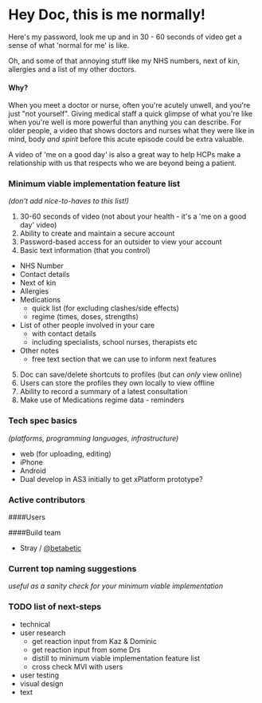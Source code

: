 Hey Doc, this is me normally!
=========

Here's my password, look me up and in 30 - 60 seconds of video get a sense of what 'normal for me' is like.

Oh, and some of that annoying stuff like my NHS numbers, next of kin, allergies and a list of my other doctors.

#### Why?

When you meet a doctor or nurse, often you're acutely unwell, and you're just "not yourself".
Giving medical staff a quick glimpse of what you're like when you're well is more powerful than anything you can describe.
For older people, a video that shows doctors and nurses what they were like in mind, body _and spirit_ before this acute episode could be extra valuable.

A video of 'me on a good day' is also a great way to help HCPs make a relationship with us that respects who we are beyond being a patient.

### Minimum viable implementation feature list 
_(don't add nice-to-haves to this list!)_

1. 30-60 seconds of video (not about your health - it's a 'me on a good day' video)
2. Ability to create and maintain a secure account
3. Password-based access for an outsider to view your account
4. Basic text information (that you control)
  - NHS Number
  - Contact details
  - Next of kin
  - Allergies
  - Medications 
    - quick list (for excluding clashes/side effects)  
    - regime (times, doses, strengths)
  - List of other people involved in your care
    - with contact details
    - including specialists, school nurses, therapists etc
  - Other notes
    - free text section that we can use to inform next features
5. Doc can save/delete shortcuts to profiles (but can _only_ view online)
6. Users can store the profiles they own locally to view offline
7. Ability to record a summary of a latest consultation
8. Make use of Medications regime data - reminders

### Tech spec basics 
_(platforms, programming languages, infrastructure)_

- web (for uploading, editing)
- iPhone
- Android
- Dual develop in AS3 initially to get xPlatform prototype?

### Active contributors
####Users

####Build team
  - Stray / [@betabetic](http://www.twitter.com/betabetic)

### Current top naming suggestions 
_useful as a sanity check for your minimum viable implementation_


### TODO list of next-steps
- technical
- user research
  - get reaction input from Kaz & Dominic
  - get reaction input from some Drs
  - distill to minimum viable implementation feature list
  - cross check MVI with users
- user testing
- visual design
- text
